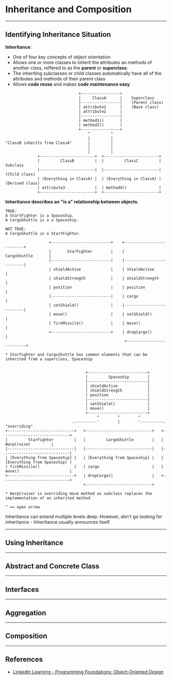 # Inheritance and Composition

---

## Identifying Inheritance Situation

**Inheritance**:

* One of four key concepts of object orientation
* Allows one or more classes to inherit the attributes an methods of another class, reffered to as the **parent** or **superclass**.
* The inheriting subclasses or child classes automatically have all of the attributes and methods of their parent class
* Allows **code reuse** and makes **code maintenance easy**

```text
                                +-----------------+
                                |     ClassA      |    Superclass
                                |-----------------|    (Parent class)
                                | attribute1      |    (Base class)
                                | attribute2      |
                                |-----------------|
                                | method1()       |
                                | method2()       |
                                +-----------------+
                                    ^         ^
                                    |         |
"ClassB inherits from ClassA"       |         |
                                    |         |
                                    |         |
              +------------------------+  +------------------------+
              |         ClassB         |  |         ClassC         |    Subclass
              |------------------------|  |------------------------|    (Child class)
              | (Everything in ClassA) |  | (Everything in ClassA) |    (Derived class)
              | attribute3             |  | method4()              |
              +------------------------+  +------------------------+
```

**Inheritance describes an "is a" relationship between objects.**

```text
TRUE:
A StartFighter is a Spaceship.
A CargoShuttle is a a Spaceship.

NOT TRUE:
A CargoShuttle is a StartFighter.
```

```text
                   +--------------------------+    +--------------------------+
                   |       StarFighter        |    |       CargoShuttle       |
                   |--------------------------|    |--------------------------|
                   | shieldActive             |    | shieldActive             |
                   | shieldStrength           |    | shieldStrength           |
                   | position                 |    | position                 |
                   |--------------------------|    | cargo                    |
                   | setShield()              |    |--------------------------|
                   | move()                   |    | setShield()              |
                   | fireMissile()            |    | move()                   |
                   +--------------------------+    | dropCargo()              |
                                                    +--------------------------+

* StarFighter and CargoShuttle has common elements that can be inherited from a superclass, Spaceship


                                   +--------------------------+
                                   |         Spaceship        |
                                   |--------------------------|
                                   | shieldActive             |
                                   | shieldStrength           |
                                   | position                 |
                                   |--------------------------|
                                   | setShield()              |
                                   | move()                   |
                                   +--------------------------+
                                        ^        ^        ^
                             .----------'        |        '----------.       "overriding"
+-----------------------------+   +-----------------------------+   +-----------------------------+
|         StarFighter         |   |         CargoShuttle        |   |         WarpCruiser         |
|-----------------------------|   |-----------------------------|   |-----------------------------|
| [Everything from Spaceship] |   | [Everything from Spaceship] |   | [Everything from Spaceship] |
| fireMissile()               |   | cargo                       |   | move()                      |
+-----------------------------+   | dropCargo()                 |   +-----------------------------+
                                  +-----------------------------+

* WarpCruiser is overriding move method as subclass replaces the implementation of an inherited method

^ == open arrow
```

Inheritance can extend multiple levels deep. However, don't go looking for inheritance - Inheritance usually announces itself.

---

## Using Inheritance

---

## Abstract and Concrete Class

---

## Interfaces

---

## Aggregation

---

## Composition

---

## References

* [LinkedIn Learning - Programming Foundations: Object-Oriented Design](https://www.linkedin.com/learning/programming-foundations-object-oriented-design-3/object-oriented-thinking)
